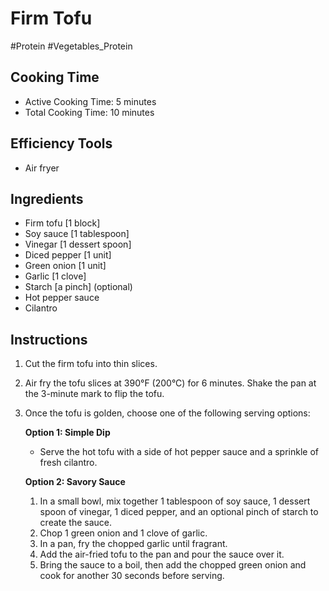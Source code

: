 # Firm Tofu

#Protein #Vegetables_Protein

## Cooking Time

- Active Cooking Time: 5 minutes
- Total Cooking Time: 10 minutes

## Efficiency Tools

- Air fryer

## Ingredients

- Firm tofu [1 block]
- Soy sauce [1 tablespoon]
- Vinegar [1 dessert spoon]
- Diced pepper [1 unit]
- Green onion [1 unit]
- Garlic [1 clove]
- Starch [a pinch] (optional)
- Hot pepper sauce
- Cilantro

## Instructions

1.  Cut the firm tofu into thin slices.
2.  Air fry the tofu slices at 390°F (200°C) for 6 minutes. Shake the pan at the 3-minute mark to flip the tofu.
3.  Once the tofu is golden, choose one of the following serving options:

    **Option 1: Simple Dip**
    -   Serve the hot tofu with a side of hot pepper sauce and a sprinkle of fresh cilantro.

    **Option 2: Savory Sauce**
    1.  In a small bowl, mix together 1 tablespoon of soy sauce, 1 dessert spoon of vinegar, 1 diced pepper, and an optional pinch of starch to create the sauce.
    2.  Chop 1 green onion and 1 clove of garlic.
    3.  In a pan, fry the chopped garlic until fragrant.
    4.  Add the air-fried tofu to the pan and pour the sauce over it.
    5.  Bring the sauce to a boil, then add the chopped green onion and cook for another 30 seconds before serving.
